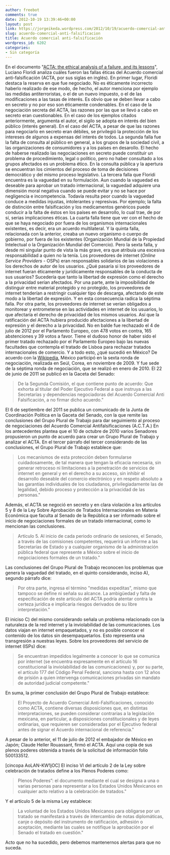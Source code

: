 ```yaml
---
author: freebot
comments: true
date: 2012-10-19 13:39:46+00:00
layout: post
link: https://jorgeikeda.wordpress.com/2012/10/19/acuerdo-comercial-anti-falsificacion/
slug: acuerdo-comercial-anti-falsificacion
title: Acuerdo comercial anti-falsificación
wordpress_id: 6202
categories:
- Sin categoría
---
```


En el documento "[ACTA: the ethical analysis of a failure, and its lessons](http://www.ecipe.org/media/publication_pdfs/OCC42012.pdf)", Luciano Floridi analiza cuáles fueron las fallas éticas del Acuerdo comercial anti-falsificación (ACTA, por sus siglas en inglés). 
En primer lugar, Floridi destaca la reserva en que fue negociado. No es éticamente incorrecto haberlo realizado de ese modo, de hecho, el autor menciona por ejemplo las medidas antiterroristas, o el de un nuevo impuesto, o el de las modificaciones a las tasas de interés. Es obvio  que se deben llevar a cabo en secreto y  no por eso son éticamente condenables. En el caso de la negociación secreta del ACTA, las razones por las que se llevó a cabo en secreto eran cuestionables. En el caso de los ejemplos citados anteriormente, argumenta el autor, el sigilo se adopta en interés del bien público (interés general). En el caso del ACTA, a pesar de que las razones para negociarlo en secreto eran débiles, se privilegió la protección de los intereses de algunos a expensas del interés de todos. 
La segunda falla fue la falta de consulta al público en general, a los grupos de la sociedad civil, a las organizaciones de consumidores y a los países en desarollo. El hecho de haberse realizado las negociaciones en secreto puede constituir un problema de procedimiento, legal o político, pero no haber consultado a los grupos afectados es un problema ético. En la consulta pública y la apertura se encuentran los cimientos del proceso de toma de decisiones democrático y del mismo proceso legislativo. 
La tercera falla que Floridi encuentra es la vaguedad en su formulación. Aun cuando la vaguedad es deseable para aprobar un tratado internacional, la vaguedad adquiere una dimensión moral negativa cuando se puede evitar y no se hace por negligencia e incompetencia. Todavía resulta peor cuando la vaguedad conduce a medidas injustas, intolerantes y represivas. Por ejemplo; la falta de distinción entre falsificación y los medicamentos genéricos puede conducir a la falta de éstos en los países en desarrollo, lo cual trae, de por sí, serias implicaciones éticas. 
La cuarta falla tiene que ver con el hecho de que se haya negociado por fuera de los organismos internacionales existentes, es decir, era un acuerdo multilateral. Y la quinta falla, relacionada con la anterior, creaba un nuevo organismo o cuerpo de gobierno, por fuera de los existentes (Organización Mundial de la Propiedad Intelectual o la Organización Mundial del Comercio).
Pero la sexta falla, y desde mi singular punto de vista la más grave, era que atribuía una excesiva responsabilidad a quien no la tenía. Los proveedores de internet (_Online Service Providers_ - OSPs) eran responsables solidarios de las violaciones a los derechos de autor de los usuarios. ¿Qué pasaría si los proveedores de internet fueran éticamente y jurídicamente responsables de la conducta de sus usuarios? Sucedería que tanto la libertad de expresión como el derecho a la privacidad serían afectados. Por una parte, ante la imposibilidad de distinguir entre material protegido y no protegido, los proveedores de internet tenderían a restringir cualquier tipo de descarga, afectando de este modo a la libertad de expresión. Y en esta consecuencia radica la séptima falla. Por otra parte, los proveedores de internet se verían obligados a monitorear y entrometerse en las actividades en internet de los usuarios, lo que afectaría el derecho de privacidad de los mismos usuarios. 
Así que la ratificación del ACTA hubiera producido afectaciones a la libertad de expresión y el derecho a la privacidad. No en balde fue rechazado el 4 de julio de 2012 por el Parlamento Europeo, con 478 votos en contra, 165 abstenciones y 39 votos a favor. Tiene el dudoso honor de haber sido el primer tratado rechazado por el Parlamento Europeo bajo las nuevas facultades que contempla el tratado de Lisboa para rechazar tratados internacionales de comercio. 
Y a todo esto, ¿qué sucedió en México? De acuerdo con la [Wikipedia](http://es.wikipedia.org/wiki/Acuerdo_Comercial_Anti-Falsificaci%C3%B3n), México participó en la sexta ronda de negociación, realizada en Seúl, Corea, en noviembre de 2009. Y fue sede de la séptima ronda de negociación, que se realizó en enero de 2010. 
El 22 de junio de 2011 se publicó en la Gaceta del Senado:




<blockquote>De la Segunda Comisión, el que contiene punto de acuerdo:
Que exhorta al titular del Poder Ejecutivo Federal a que instruya a las Secretarías y dependencias negociadoras del Acuerdo Comercial Anti Falsificación, a no firmar dicho acuerdo."</blockquote>



El 6 de septiembre del 2011 se publica un comunicado de la Junta de Coordinación Política en la Gaceta del Senado, con la que remite las conclusiones del Grupo Plural de Trabajo para dar seguimiento al proceso de negociaciones del Acuerdo Comercial Antifalsificaciones (A.C.T.A.)
En los antecedentes plantea que el 10 de octubre de 2010 varios Senadores propusieron un punto de acuerdo para crear un Grupo Plural de Trabajo y analizar el ACTA. 
En el tercer párrafo del tercer considerando de las conclusiones, el Grupo Plural de Trabajo establece que:




<blockquote>Los mecanismos de esta protección deben formularse cuidadosamente, de tal manera que tengan la eficacia necesaria, sin generar retroceso ni limitaciones a la penetración de servicios de internet en general y en el derecho a su acceso, sin inhibir el desarrollo deseable del comercio electrónico y en respeto absoluto a las garantías individuales de los ciudadanos, privilegiadamente las de legalidad, debido proceso y protección a la privacidad de las personas."</blockquote>



Además, el ACTA se negoció en secreto y en clara violación a los artículos 5 y 8 de la Ley Sobre Aprobación de Tratados Internacionales en Materia Económica que faculta al Senado de la República a ser informado sobre el inicio de negociaciones formales de un tratado internacional, como lo mencionan las conclusiones.




<blockquote>Artículo 5. Al inicio de cada periodo ordinario de sesiones, el Senado, a través de las comisiones competentes, requerirá un informe a las Secretarías de Estado y a cualquier organismo de la administración pública federal que represente a México sobre el inicio de negociaciones formales de un tratado."</blockquote>



Las conclusiones del Grupo Plural de Trabajo reconocen los problemas que genera la vaguedad del tratado, en el quinto considerando, inciso A), segundo párrafo dice:




<blockquote>Por otra parte, ingresa el término "medidas expeditas", mismo que tampoco se define ni señala su alcance. La ambigüedad y falta de especificación de este artículo del ACTA podría atentar contra la certeza jurídica e implicaría riesgos derivados de su libre interpretación."</blockquote>



El iniciso C) del mismo considerando señala un problema relacionado con la naturaleza de la red internet y la inviolabilidad de las comunicaciones. Los datos viajan en internet empaquetados, y no es posible conocer el contenido de los datos sin desempaquetarlos. Esto representa una transgresión a nuestras leyes. Sobre los proveedores del servicio de internet (ISPs) dice:




<blockquote>Se encuentran impedidos legalmente a conocer lo que se comunica por internet (se encuentra expresamente en el artículo 16 constitucional la inviolabilidad de las comunicaciones) y, por su parte, el artículo 177 del Código Penal Federal, sanciona hasta con 12 años de prisión a quien intervenga comunicaciones privadas sin mandato de autoridad judicial competente."</blockquote>



En suma, la primer conclusión del Grupo Plural de Trabajo establece:




<blockquote>El Proyecto de Acuerdo Comercial Anti-Falsificaciones, conocido como ACTA, contiene diversas disposiciones que, en distintas interpretaciones, se pueden considerar contrarias a la legislación mexicana, en particular, a disposiciones constitucionales y de leyes ordinarias, que requieren ser consideradas por el Ejecutivo federal antes de signar el Acuerdo internacional de referencia."</blockquote>



A pesar de lo anterior, el 11 de julio de 2012 el embajador de México en Japón; Claude Heller Rouassant, firmó el ACTA. Aquí una copía de sus plenos poderes obtenida a través de la solicitud de información folio 500133512.

[cincopa AoLAN-KW1jOC]
El inciso VI del artículo 2 de la Ley sobre celebración de tratados define a los Plenos Poderes como:




<blockquote>Plenos Poderes”: el documento mediante el cual se designa a una o varias personas para representar a los Estados Unidos Mexicanos en cualquier acto relativo a la celebración de tratados."</blockquote>





Y el artículo 5 de la misma Ley establece:




<blockquote>La voluntad de los Estados Unidos Mexicanos para obligarse por un tratado se manifestará a través de intercambio de notas diplomáticas, canje o depósito del instrumento de ratificación, adhesión o aceptación, mediante las cuales se notifique la aprobación por el Senado el tratado en cuestión."</blockquote>





Acto que no ha sucedido, pero debemos mantenernos alertas para que no suceda. 


